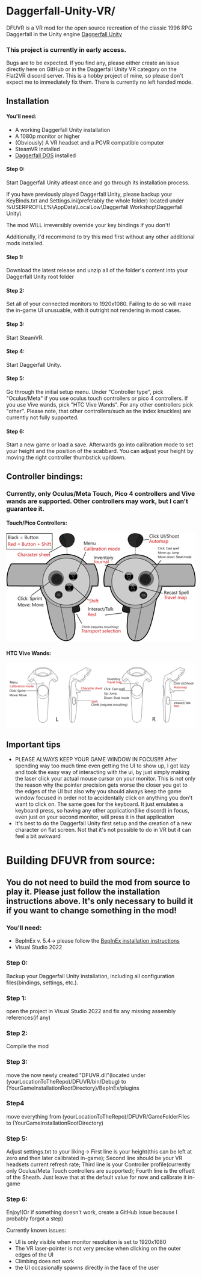 # Daggerfall-Unity-VR/
 DFUVR is a VR mod for the open source recreation of the classic 1996 RPG Daggerfall in the Unity engine [Daggerfall Unity](https://github.com/Interkarma/daggerfall-unity)

### This project is currently in early access. 
Bugs are to be expected. If you find any, please either create an issue directly here on GitHub or in the Daggerfall Unity VR category on the Flat2VR discord server. This is a hobby project of mine, so please don't expect me to immediately fix them.
There is currently no left handed mode.

## Installation

#### You'll need:
- A working Daggerfall Unity installation
- A 1080p monitor or higher
- (Obviously) A VR headset and a PCVR compatible computer
- SteamVR installed
- [Daggerfall DOS](https://store.steampowered.com/app/1812390/The_Elder_Scrolls_II_Daggerfall/) installed


#### Step 0:
Start Daggerfall Unity atleast once and go through its installation process. 

If you have previously played Daggerfall Unity, please backup your KeyBinds.txt and Settings.ini(preferably the whole folder) located under 
%USERPROFILE%\AppData\LocalLow\Daggerfall Workshop\Daggerfall Unity\

The mod WILL irreversibly override your key bindings if you don't!

Additionally, I'd recommend to try this mod first without any other additional mods installed.

#### Step 1:
Download the latest release and unzip all of the folder's content into your Daggerfall Unity root folder

#### Step 2:
Set all of your connected monitors to 1920x1080. Failing to do so will make the in-game UI unusuable, with it outright not rendering in most cases.

#### Step 3:
Start SteamVR.

#### Step 4: 
Start Daggerfall Unity.

#### Step 5: 
Go through the initial setup menu. Under "Controller type", pick "Oculus/Meta" if you use oculus touch controllers or pico 4 controllers. If you use Vive wands, pick "HTC Vive Wands". For any other controllers pick "other". Please note, that other controllers/such as the index knuckles) are currently not fully supported.

#### Step 6:
Start a new game or load a save. Afterwards go into calibration mode to set your height and the position of the scabbard. You can adjust your height by moving the right controller thumbstick up/down.

## Controller bindings:
### Currently, only Oculus/Meta Touch, Pico 4 controllers and Vive wands are supported. Other controllers may work, but I can't guarantee it.
#### Touch/Pico Controllers:
![Oculus Touch bindings](https://github.com/LokiusV/Daggerfall-Unity-VR/blob/main/docs/TouchControllers_DFUVR_Bindings_fin.webp?raw=true)
#### HTC Vive Wands:
![HTC Vive wand bindings](https://github.com/LokiusV/Daggerfall-Unity-VR/blob/main/docs/Wands_DFUVR_bindings.webp?raw=true)

## Important tips
- PLEASE ALWAYS KEEP YOUR GAME WINDOW IN FOCUS!!!!
After spending way too much time even getting the UI to show up, I got lazy and took the easy way of interacting with the ui, by just simply making the laser click your actual mouse cursor on your monitor. This is not only the reason why the pointer precision gets worse the closer you get to the edges of the UI but also why you should always keep the game window focused in order not to accidentally click on anything you don't want to click on.
The same goes for the keyboard. It just emulates a keyboard press, so having any other application(like discord) in focus, even just on your second monitor, will press it in that application
- It's best to do the Daggerfall Unity first setup and the creation of a new character on flat screen. Not that it's not possible to do in VR but it can feel a bit awkward


# Building DFUVR from source:
## You do not need to build the mod from source to play it. Please just follow the installation instructions above. It's only necessary to build it if you want to change something in the mod!

### You'll need:
- BepInEx v. 5.4-> please follow the [BepInEx installation instructions](https://docs.bepinex.dev/articles/user_guide/installation/index.html)
- Visual Studio 2022

### Step 0:

Backup your Daggerfall Unity installation, including all configuration files(bindings, settings, etc.).

### Step 1:
open the project in Visual Studio 2022 and fix any missing assembly references(if any)

### Step 2:
Compile the mod

### Step 3:
move the now newly created "DFUVR.dll"(located under (yourLocationToTheRepo)/DFUVR/bin/Debug) to (YourGameInstallationRootDirectory)/BepInEx/plugins

### Step4
move everything from (yourLocationToTheRepo)/DFUVR/GameFolderFiles to (YourGameInstallationRootDirectory)

### Step 5:
Adjust settings.txt to your liking-> First line is your height(this can be left at zero and then later calibrated in-game); Second line should be your VR headsets current refresh rate; Third line is your Controller profile(currently only Oculus/Meta Touch controllers are supported); Fourth line is the offsett of the Sheath. Just leave that at the default value for now and calibrate it in-game

### Step 6:
Enjoy!(Or if something doesn't work, create a GitHub issue because I probably forgot a step)

Currently known issues:
 - UI is only visible when monitor resolution is set to 1920x1080
 - The VR laser-pointer is not very precise when clicking on the outer edges of the UI
 - Climbing does not work
 - the UI occasionally spawns directly in the face of the user

